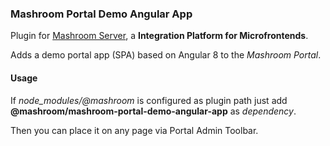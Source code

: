 
### Mashroom Portal Demo Angular App

Plugin for [Mashroom Server](https://www.mashroom-server.com), a **Integration Platform for Microfrontends**.

Adds a demo portal app (SPA) based on Angular 8 to the _Mashroom Portal_.

#### Usage

If *node_modules/@mashroom* is configured as plugin path just add **@mashroom/mashroom-portal-demo-angular-app** as *dependency*.

Then you can place it on any page via Portal Admin Toolbar.
